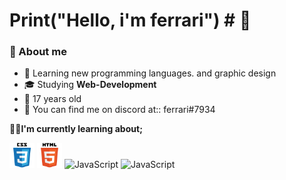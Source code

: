 # Print("Hello, i'm ferrari") # 🚗
### 🧑  About me


-   🤔    Learning new programming languages. and graphic design
-   🎓  Studying  **Web-Development**  
-  🧑   17 years old
-  📱   You can find me on discord at:: ferrari#7934


 **🧑‍🎓I'm currently learning about;**

<img src="https://raw.githubusercontent.com/devicons/devicon/master/icons/css3/css3-original-wordmark.svg" alt="CSS3" width="40" /> <img src="https://raw.githubusercontent.com/devicons/devicon/master/icons/html5/html5-original-wordmark.svg" alt="HTML5" width="40" />  <img src="https://i.blogs.es/544e7d/650_1000_javascript_logo/1366_2000.png" alt="JavaScript" width="40" /> <img src="https://nearfile.com/wp-content/uploads/2018/12/java-43-569305.png" alt="JavaScript" width="40" />


